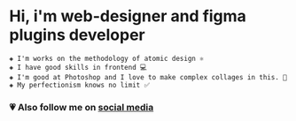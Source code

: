 # Hi, i'm web-designer and figma plugins developer
```
◈ I'm works on the methodology of atomic design ⚛
◈ I have good skills in frontend 💻
◈ I'm good at Photoshop and I love to make complex collages in this. 🎨
◈ My perfectionism knows no limit ✅
```
### 💗 Also follow me on [social media](https://teletype.link/neutralwinter)
